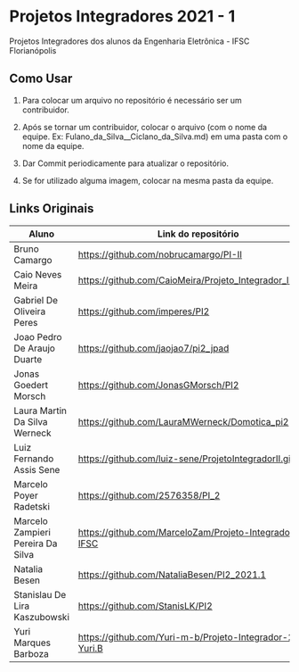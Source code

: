# Projetos Integradores 2021 - 1

Projetos Integradores dos alunos da Engenharia Eletrônica - IFSC Florianópolis

## Como Usar

1. Para colocar um arquivo no repositório é necessário ser um contribuidor.

2. Após se tornar um contribuidor, colocar o arquivo (com o nome da equipe. Ex: Fulano_da_Silva__Ciclano_da_Silva.md) em uma pasta com o nome da equipe.

3. Dar Commit periodicamente para atualizar o repositório.

4. Se for utilizado alguma imagem, colocar na mesma pasta da equipe.


## Links Originais

| Aluno              | Link do repositório                                                                      |
|-----------------------------------|---------------------------------------------------------------------------|
| Bruno Camargo                     | https://github.com/nobrucamargo/PI-II                                     |
| Caio Neves Meira                  | https://github.com/CaioMeira/Projeto_Integrador_II_2021                   |
| Gabriel De Oliveira Peres         | https://github.com/imperes/PI2                                            |
| Joao Pedro De Araujo Duarte       | https://github.com/jaojao7/pi2_jpad                                       |
| Jonas Goedert Morsch              | https://github.com/JonasGMorsch/PI2                                       |
| Laura Martin Da Silva Werneck     | https://github.com/LauraMWerneck/Domotica_pi2                             |
| Luiz Fernando Assis Sene          | https://github.com/luiz-sene/ProjetoIntegradorII.git                      |
| Marcelo Poyer Radetski            | https://github.com/2576358/PI_2                                           |
| Marcelo Zampieri Pereira Da Silva | https://github.com/MarceloZam/Projeto-Integrador-2-IFSC                   |
| Natalia Besen                     | https://github.com/NataliaBesen/PI2_2021.1                                |
| Stanislau De Lira Kaszubowski     | https://github.com/StanisLK/PI2                                           |
| Yuri Marques Barboza              | https://github.com/Yuri-m-b/Projeto-Integrador-2-Yuri.B                   |
